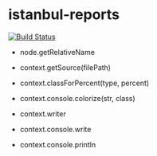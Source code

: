 # istanbul-reports

[![Build Status](https://travis-ci.org/istanbuljs/istanbul-reports.svg?branch=main)](https://travis-ci.org/istanbuljs/istanbul-reports)

-   node.getRelativeName

-   context.getSource(filePath)
-   context.classForPercent(type, percent)
-   context.console.colorize(str, class)
-   context.writer
-   context.console.write
-   context.console.println
